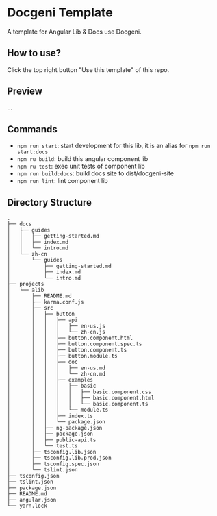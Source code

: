 # Docgeni Template

A template for Angular Lib & Docs use Docgeni.

## How to use?

Click the top right button "Use this template" of this repo.

## Preview
...
## Commands
- `npm run start`: start development for this lib, it is an alias for `npm run start:docs`
- `npm ru build`: build this angular component lib
- `npm ru test`: exec unit tests of component lib
- `npm run build:docs`: build docs site to dist/docgeni-site
- `npm run lint`: lint component lib
## Directory Structure

```
.
├── docs
│   ├── guides
│   │   ├── getting-started.md
│   │   ├── index.md
│   │   └── intro.md
│   └── zh-cn
│       └── guides
│           ├── getting-started.md
│           ├── index.md
│           └── intro.md
├── projects
│   └── alib
│       ├── README.md
│       ├── karma.conf.js
│       ├── src
│       │   ├── button
│       │   │   ├── api
│       │   │   │   ├── en-us.js
│       │   │   │   └── zh-cn.js
│       │   │   ├── button.component.html
│       │   │   ├── button.component.spec.ts
│       │   │   ├── button.component.ts
│       │   │   ├── button.module.ts
│       │   │   ├── doc
│       │   │   │   ├── en-us.md
│       │   │   │   └── zh-cn.md
│       │   │   ├── examples
│       │   │   │   ├── basic
│       │   │   │   │   ├── basic.component.css
│       │   │   │   │   ├── basic.component.html
│       │   │   │   │   └── basic.component.ts
│       │   │   │   └── module.ts
│       │   │   ├── index.ts
│       │   │   └── package.json
│       │   ├── ng-package.json
│       │   ├── package.json
│       │   ├── public-api.ts
│       │   └── test.ts
│       ├── tsconfig.lib.json
│       ├── tsconfig.lib.prod.json
│       ├── tsconfig.spec.json
│       └── tslint.json
├── tsconfig.json
├── tslint.json
├── package.json
├── README.md
├── angular.json
└── yarn.lock

```
